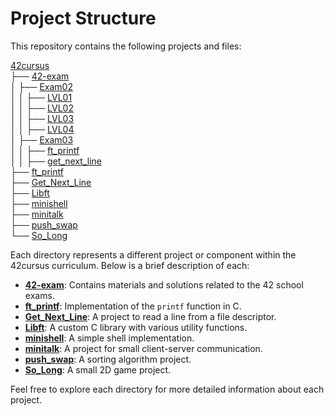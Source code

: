 # Project Structure

This repository contains the following projects and files:

[42cursus](../42cursus)\
├──	[42-exam](42-exam/)\
│	├──	[Exam02](42-exam/Exam02)\
│	│	├──	[LVL01](42-exam/Exam02/LVL01/)\
│	│	├──	[LVL02](42-exam/Exam02/LVL02/)\
│	│	├──	[LVL03](42-exam/Exam02/LVL03/)\
│	│	├──	[LVL04](42-exam/Exam02/LVL04/)\
│	├──	[Exam03](42-exam/Exam03)\
│	│	├──	[ft_printf](42-exam/Exam03/ft_printf/)\
│	│	├──	[get_next_line](42-exam/Exam03/get_next_line/)\
├──	[ft_printf](ft_printf/)\
├──	[Get_Next_Line](Get_Next_Line/)\
├──	[Libft](Libft/)\
├──	[minishell](minishell/)\
├──	[minitalk](minitalk/)\
├──	[push_swap](push_swap/)\
└──	[So_Long](So_Long/)

Each directory represents a different project or component within the 42cursus curriculum. Below is a brief description of each:

- **[42-exam](42-exam/)**: Contains materials and solutions related to the 42 school exams.
- **[ft_printf](ft_printf/)**: Implementation of the `printf` function in C.
- **[Get_Next_Line](Get_Next_Line/)**: A project to read a line from a file descriptor.
- **[Libft](Libft/)**: A custom C library with various utility functions.
- **[minishell](minishell/)**: A simple shell implementation.
- **[minitalk](minitalk/)**: A project for small client-server communication.
- **[push_swap](push_swap/)**: A sorting algorithm project.
- **[So_Long](So_Long/)**: A small 2D game project.

Feel free to explore each directory for more detailed information about each project.